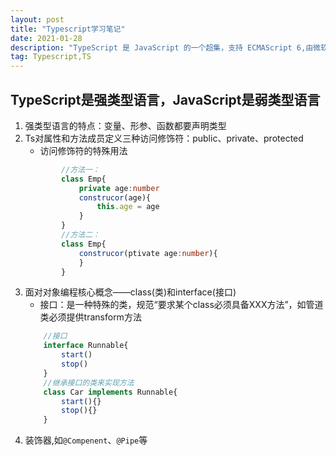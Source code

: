 ```yaml
---
layout: post
title: "Typescript学习笔记"
date: 2021-01-28 
description: "TypeScript 是 JavaScript 的一个超集，支持 ECMAScript 6,由微软开发的自由和开源的编程语言。TypeScript 设计目标是开发大型应用，它可以编译成纯 JavaScript，编译出来的 JavaScript 可以运行在任何浏览器上"
tag: Typescript,TS
---   
```


## TypeScript是强类型语言，JavaScript是弱类型语言

1. 强类型语言的特点：变量、形参、函数都要声明类型
2. Ts对属性和方法成员定义三种访问修饰符：public、private、protected<br>
    - 访问修饰符的特殊用法
    ```typescript
            //方法一：
            class Emp{
                private age:number
                construcor(age){
                    this.age = age
                }
            }
            //方法二：
            class Emp{
                construcor(ptivate age:number){
                }
            }
    ```
3. 面对对象编程核心概念——class(类)和interface(接口)
    - 接口：是一种特殊的类，规范“要求某个class必须具备XXX方法”，如管道类必须提供transform方法
    ```typescript
        //接口
        interface Runnable{
            start()
            stop()
        }
        //继承接口的类来实现方法
        class Car implements Runnable{
            start(){}
            stop(){}
        }
    ```
4. 装饰器,如`@Compenent`、`@Pipe`等